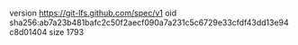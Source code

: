 version https://git-lfs.github.com/spec/v1
oid sha256:ab7a23b481bafc2c50f2aecf090a7a231c5c6729e33cfdf43dd13e94c8d01404
size 1793
